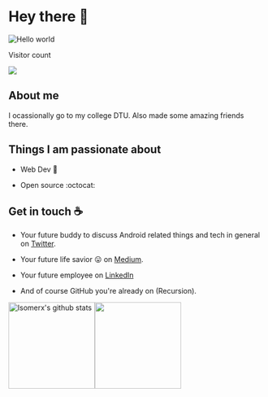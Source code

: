 
# Hey there :wave:

  

<img  src="https://raw.githubusercontent.com/sagar-viradiya/sagar-viradiya/master/resources/banner.png"  alt="Hello world">

  

<p  align="center">

Visitor count<br>

<img  src="https://profile-counter.glitch.me/isomerx/count.svg" />

</p>

  

## About me

  

<!-- I'm Dhruv Bakshi. A Fullstack web dev. An Android Engineer at [DeliveryHero](https://www.deliveryhero.com/) and also Co-organizer of [GDG MAD](https://gdgmad.com/) (Mumbai). Community is :heart:. Code blooded animal, 1xEngineer :stuck_out_tongue: and :coffee: lover. -->

  

I ocassionally go to my college DTU. Also made some amazing friends there.

  
  

## Things I am passionate about

  

- Web Dev :robot:

- Open source :octocat:

  

## Get in touch :coffee:

  

- Your future buddy to discuss Android related things and tech in general on [Twitter](https://twitter.com/viradiya_sagar).

- Your future life savior :stuck_out_tongue: on [Medium](https://medium.com/@sagarviradiya).

- Your future employee on [LinkedIn](https://www.linkedin.com/in/sagarviradiya)

- And of course GitHub you're already on (Recursion).

<img align="center" src="https://github-readme-stats.vercel.app/api?username=isomerx&show_icons=true&include_all_commits=true&theme=buefy&hide_border=true" alt="Isomerx's github stats" height="170px"/><img align="center" src="https://github-readme-stats.vercel.app/api/top-langs/?username=isomerx&layout=compact&theme=buefy&hide_border=true"   height="170px"/>
